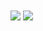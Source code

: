 <a value="Stats">
  <img align="center" src="https://github-readme-stats.vercel.app/api/top-langs/?username=hackingthesystems&theme=dracula" />
  <img align="center" src="https://github-readme-stats.vercel.app/api?username=hackingthesystems&show_icons=true&theme=dracula" />
</a>
